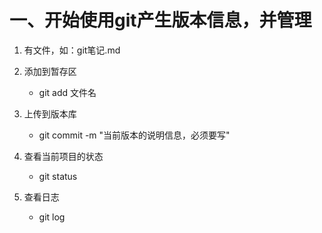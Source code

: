 # 一、开始使用git产生版本信息，并管理

1. 有文件，如：git笔记.md

2. 添加到暂存区
    - git add 文件名

3. 上传到版本库
    - git commit -m "当前版本的说明信息，必须要写"

4. 查看当前项目的状态
    - git status

5. 查看日志
    - git log
    









        






